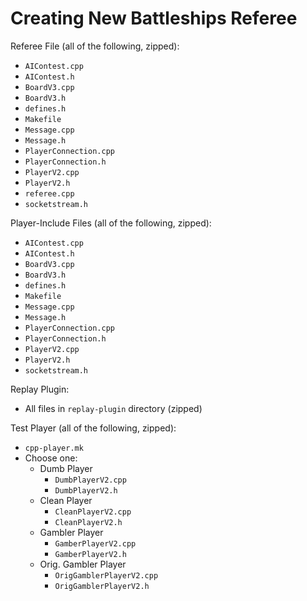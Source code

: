 # Creating New Battleships Referee
Referee File (all of the following, zipped):
* `AIContest.cpp`
* `AIContest.h`
* `BoardV3.cpp`
* `BoardV3.h`
* `defines.h`
* `Makefile`
* `Message.cpp`
* `Message.h`
* `PlayerConnection.cpp`
* `PlayerConnection.h`
* `PlayerV2.cpp`
* `PlayerV2.h`
* `referee.cpp`
* `socketstream.h`

Player-Include Files (all of the following, zipped):
* `AIContest.cpp`
* `AIContest.h`
* `BoardV3.cpp`
* `BoardV3.h`
* `defines.h`
* `Makefile`
* `Message.cpp`
* `Message.h`
* `PlayerConnection.cpp`
* `PlayerConnection.h`
* `PlayerV2.cpp`
* `PlayerV2.h`
* `socketstream.h`

Replay Plugin:
* All files in `replay-plugin` directory (zipped)
    
Test Player (all of the following, zipped):
* `cpp-player.mk`
* Choose one:
    * Dumb Player
        * `DumbPlayerV2.cpp`
        * `DumbPlayerV2.h`
    * Clean Player
        * `CleanPlayerV2.cpp`
        * `CleanPlayerV2.h`
    * Gambler Player
        * `GamberPlayerV2.cpp`
        * `GamberPlayerV2.h`
    * Orig. Gambler Player
        * `OrigGamblerPlayerV2.cpp`
        * `OrigGamblerPlayerV2.h`